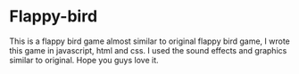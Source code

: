 # Flappy-bird
This is a flappy bird game almost  similar to original flappy bird game, I wrote this game in javascript, html and css. I used the sound effects and graphics similar to original. Hope you guys love it.
